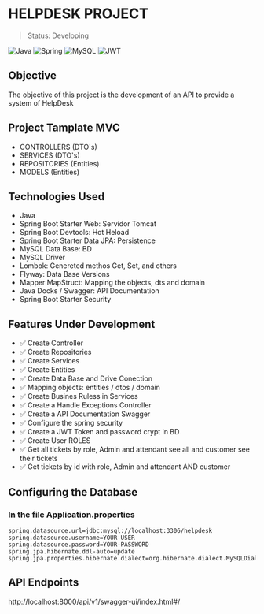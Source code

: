 # HELPDESK PROJECT

> Status: Developing 

![Java](https://img.shields.io/badge/java-%23ED8B00.svg?style=for-the-badge&logo=openjdk&logoColor=white)
![Spring](https://img.shields.io/badge/spring-%236DB33F.svg?style=for-the-badge&logo=spring&logoColor=white)
![MySQL](https://img.shields.io/badge/mysql-4479A1.svg?style=for-the-badge&logo=mysql&logoColor=white)
![JWT](https://img.shields.io/badge/JWT-black?style=for-the-badge&logo=JSON%20web%20tokens)


## Objective
The objective of this project is the development of an API to provide a system of HelpDesk


## Project Tamplate MVC
+ CONTROLLERS (DTO's)
+ SERVICES (DTO's)
+ REPOSITORIES (Entities)
+ MODELS (Entities)


## Technologies Used
* Java
* Spring Boot Starter Web: Servidor Tomcat
* Spring Boot Devtools: Hot Heload 
* Spring Boot Starter Data JPA: Persistence
* MySQL Data Base: BD
* MySQL Driver
* Lombok: Genereted methos Get, Set, and others
* Flyway: Data Base Versions
* Mapper MapStruct: Mapping the objects, dts and domain  
* Java Docks / Swagger: API Documentation
* Spring Boot Starter Security 


## Features Under Development
+ ✅ Create Controller 
+ ✅ Create Repositories
+ ✅ Create Services
+ ✅ Create Entities
+ ✅ Create Data Base and Drive Conection
+ ✅ Mapping objects: entities / dtos / domain
+ ✅ Create Busines Ruless in Services
+ ✅ Create a Handle Exceptions Controller 
+ ✅ Create a API Documentation Swagger
+ ✅ Configure the spring security 
+ ✅ Create a JWT Token and password crypt in BD
+ ✅ Create User ROLES
+ ✅ Get all tickets by role, Admin and attendant see all and customer see their tickets
+ ✅ Get tickets by id with role, Admin and attendant AND customer 


## Configuring the Database
### In the file Application.properties

```
spring.datasource.url=jdbc:mysql://localhost:3306/helpdesk
spring.datasource.username=YOUR-USER
spring.datasource.password=YOUR-PASSWORD
spring.jpa.hibernate.ddl-auto=update 
spring.jpa.properties.hibernate.dialect=org.hibernate.dialect.MySQLDialect
```

## API Endpoints
http://localhost:8000/api/v1/swagger-ui/index.html#/








